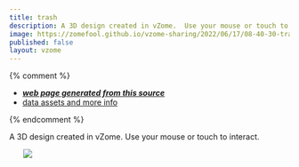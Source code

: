 ```yaml
---
title: trash
description: A 3D design created in vZome.  Use your mouse or touch to interact.
image: https://zomefool.github.io/vzome-sharing/2022/06/17/08-40-30-trash/trash.png
published: false
layout: vzome
---
```


{% comment %}
 - [***web page generated from this source***](<https://zomefool.github.io/vzome-sharing/2022/06/17/trash-08-40-30.html>)
 - [data assets and more info](<https://github.com/zomefool/vzome-sharing/tree/main/2022/06/17/08-40-30-trash/>)
 
{% endcomment %}

A 3D design created in vZome.  Use your mouse or touch to interact.

<vzome-viewer style="width: 87%; height: 60vh; margin: 5%"
       src="https://zomefool.github.io/vzome-sharing/2022/06/17/08-40-30-trash/trash.vZome" >
  <img src="https://zomefool.github.io/vzome-sharing/2022/06/17/08-40-30-trash/trash.png" />
</vzome-viewer>